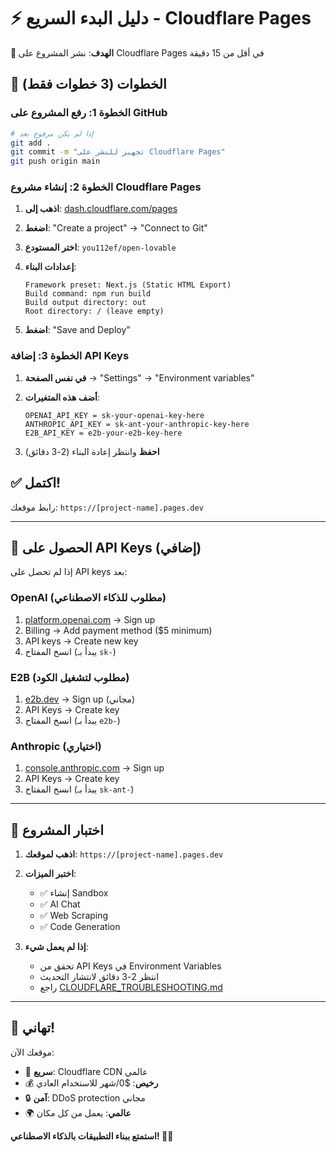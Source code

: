 # ⚡ دليل البدء السريع - Cloudflare Pages

**🎯 الهدف**: نشر المشروع على Cloudflare Pages في أقل من 15 دقيقة

## 🚀 الخطوات (3 خطوات فقط)

### الخطوة 1: رفع المشروع على GitHub
```bash
# إذا لم يكن مرفوع بعد
git add .
git commit -m "تجهيز للنشر على Cloudflare Pages"
git push origin main
```

### الخطوة 2: إنشاء مشروع Cloudflare Pages

1. **اذهب إلى**: [dash.cloudflare.com/pages](https://dash.cloudflare.com/pages)

2. **اضغط**: "Create a project" → "Connect to Git"

3. **اختر المستودع**: `you112ef/open-lovable`

4. **إعدادات البناء**:
   ```
   Framework preset: Next.js (Static HTML Export)
   Build command: npm run build
   Build output directory: out
   Root directory: / (leave empty)
   ```

5. **اضغط**: "Save and Deploy"

### الخطوة 3: إضافة API Keys

1. **في نفس الصفحة** → "Settings" → "Environment variables"

2. **أضف هذه المتغيرات**:
   ```
   OPENAI_API_KEY = sk-your-openai-key-here
   ANTHROPIC_API_KEY = sk-ant-your-anthropic-key-here  
   E2B_API_KEY = e2b-your-e2b-key-here
   ```

3. **احفظ** وانتظر إعادة البناء (2-3 دقائق)

## ✅ اكتمل!

رابط موقعك: `https://[project-name].pages.dev`

---

## 🔑 الحصول على API Keys (إضافي)

إذا لم تحصل على API keys بعد:

### OpenAI (مطلوب للذكاء الاصطناعي)
1. [platform.openai.com](https://platform.openai.com) → Sign up
2. Billing → Add payment method ($5 minimum)
3. API keys → Create new key
4. انسخ المفتاح (يبدأ بـ `sk-`)

### E2B (مطلوب لتشغيل الكود)
1. [e2b.dev](https://e2b.dev) → Sign up (مجاني)
2. API Keys → Create key  
3. انسخ المفتاح (يبدأ بـ `e2b-`)

### Anthropic (اختياري)
1. [console.anthropic.com](https://console.anthropic.com) → Sign up
2. API Keys → Create key
3. انسخ المفتاح (يبدأ بـ `sk-ant-`)

---

## 🧪 اختبار المشروع

1. **اذهب لموقعك**: `https://[project-name].pages.dev`

2. **اختبر الميزات**:
   - ✅ إنشاء Sandbox
   - ✅ AI Chat  
   - ✅ Web Scraping
   - ✅ Code Generation

3. **إذا لم يعمل شيء**:
   - تحقق من API Keys في Environment Variables
   - انتظر 2-3 دقائق لانتشار التحديث
   - راجع [CLOUDFLARE_TROUBLESHOOTING.md](./CLOUDFLARE_TROUBLESHOOTING.md)

---

## 🎉 تهاني!

موقعك الآن:
- 🚀 **سريع**: Cloudflare CDN عالمي
- 💰 **رخيص**: $0/شهر للاستخدام العادي  
- 🔒 **آمن**: DDoS protection مجاني
- 🌍 **عالمي**: يعمل من كل مكان

**استمتع ببناء التطبيقات بالذكاء الاصطناعي! 🤖✨**